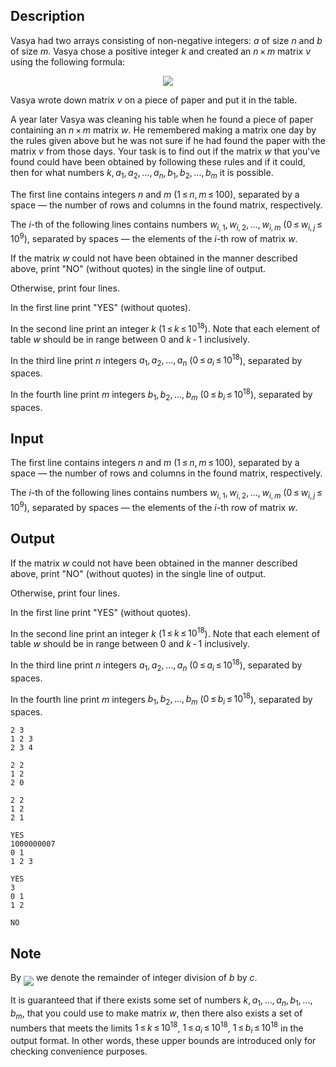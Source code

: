 ## Description

<div><p>Vasya had two arrays consisting of non-negative integers: <span class="tex-span"><i>a</i></span> of size <span class="tex-span"><i>n</i></span> and <span class="tex-span"><i>b</i></span> of size <span class="tex-span"><i>m</i></span>. Vasya chose a positive integer <span class="tex-span"><i>k</i></span> and created an <span class="tex-span"><i>n</i> × <i>m</i></span> matrix <span class="tex-span"><i>v</i></span> using the following formula:</p><center class="tex-equation"><img align="middle" class="tex-formula" src="file://AYw779fX.png" style="max-width: 100.0%;max-height: 100.0%;"></center><p>Vasya wrote down matrix <span class="tex-span"><i>v</i></span> on a piece of paper and put it in the table.</p><p>A year later Vasya was cleaning his table when he found a piece of paper containing an <span class="tex-span"><i>n</i> × <i>m</i></span> matrix <span class="tex-span"><i>w</i></span>. He remembered making a matrix one day by the rules given above but he was not sure if he had found the paper with the matrix <span class="tex-span"><i>v</i></span> from those days. Your task is to find out if the matrix <span class="tex-span"><i>w</i></span> that you've found could have been obtained by following these rules and if it could, then for what numbers <span class="tex-span"><i>k</i>, <i>a</i><sub class="lower-index">1</sub>, <i>a</i><sub class="lower-index">2</sub>, ..., <i>a</i><sub class="lower-index"><i>n</i></sub>, <i>b</i><sub class="lower-index">1</sub>, <i>b</i><sub class="lower-index">2</sub>, ..., <i>b</i><sub class="lower-index"><i>m</i></sub></span> it is possible.</p></div><div class="input-specification"><p>The first line contains integers <span class="tex-span"><i>n</i></span> and <span class="tex-span"><i>m</i></span> (<span class="tex-span">1 ≤ <i>n</i>, <i>m</i> ≤ 100</span>), separated by a space — the number of rows and columns in the found matrix, respectively. </p><p>The <span class="tex-span"><i>i</i></span>-th of the following lines contains numbers <span class="tex-span"><i>w</i><sub class="lower-index"><i>i</i>, 1</sub>, <i>w</i><sub class="lower-index"><i>i</i>, 2</sub>, ..., <i>w</i><sub class="lower-index"><i>i</i>, <i>m</i></sub></span> (<span class="tex-span">0 ≤ <i>w</i><sub class="lower-index"><i>i</i>, <i>j</i></sub> ≤ 10<sup class="upper-index">9</sup></span>), separated by spaces — the elements of the <span class="tex-span"><i>i</i></span>-th row of matrix <span class="tex-span"><i>w</i></span>.</p></div><div class="output-specification"><p>If the matrix <span class="tex-span"><i>w</i></span> could not have been obtained in the manner described above, print "<span class="tex-font-style-tt">NO</span>" (without quotes) in the single line of output.</p><p>Otherwise, print four lines.</p><p>In the first line print "<span class="tex-font-style-tt">YES</span>" (without quotes).</p><p>In the second line print an integer <span class="tex-span"><i>k</i></span> (<span class="tex-span">1 ≤ <i>k</i> ≤ 10<sup class="upper-index">18</sup></span>). Note that each element of table <span class="tex-span"><i>w</i></span> should be in range between <span class="tex-span">0</span> and <span class="tex-span"><i>k</i> - 1</span> inclusively.</p><p>In the third line print <span class="tex-span"><i>n</i></span> integers <span class="tex-span"><i>a</i><sub class="lower-index">1</sub>, <i>a</i><sub class="lower-index">2</sub>, ..., <i>a</i><sub class="lower-index"><i>n</i></sub></span> (<span class="tex-span">0 ≤ <i>a</i><sub class="lower-index"><i>i</i></sub> ≤ 10<sup class="upper-index">18</sup></span>), separated by spaces.</p><p>In the fourth line print <span class="tex-span"><i>m</i></span> integers <span class="tex-span"><i>b</i><sub class="lower-index">1</sub>, <i>b</i><sub class="lower-index">2</sub>, ..., <i>b</i><sub class="lower-index"><i>m</i></sub></span> (<span class="tex-span">0 ≤ <i>b</i><sub class="lower-index"><i>i</i></sub> ≤ 10<sup class="upper-index">18</sup></span>), separated by spaces.</p></div>

## Input

<p>The first line contains integers <span class="tex-span"><i>n</i></span> and <span class="tex-span"><i>m</i></span> (<span class="tex-span">1 ≤ <i>n</i>, <i>m</i> ≤ 100</span>), separated by a space — the number of rows and columns in the found matrix, respectively. </p><p>The <span class="tex-span"><i>i</i></span>-th of the following lines contains numbers <span class="tex-span"><i>w</i><sub class="lower-index"><i>i</i>, 1</sub>, <i>w</i><sub class="lower-index"><i>i</i>, 2</sub>, ..., <i>w</i><sub class="lower-index"><i>i</i>, <i>m</i></sub></span> (<span class="tex-span">0 ≤ <i>w</i><sub class="lower-index"><i>i</i>, <i>j</i></sub> ≤ 10<sup class="upper-index">9</sup></span>), separated by spaces — the elements of the <span class="tex-span"><i>i</i></span>-th row of matrix <span class="tex-span"><i>w</i></span>.</p>

## Output

<p>If the matrix <span class="tex-span"><i>w</i></span> could not have been obtained in the manner described above, print "<span class="tex-font-style-tt">NO</span>" (without quotes) in the single line of output.</p><p>Otherwise, print four lines.</p><p>In the first line print "<span class="tex-font-style-tt">YES</span>" (without quotes).</p><p>In the second line print an integer <span class="tex-span"><i>k</i></span> (<span class="tex-span">1 ≤ <i>k</i> ≤ 10<sup class="upper-index">18</sup></span>). Note that each element of table <span class="tex-span"><i>w</i></span> should be in range between <span class="tex-span">0</span> and <span class="tex-span"><i>k</i> - 1</span> inclusively.</p><p>In the third line print <span class="tex-span"><i>n</i></span> integers <span class="tex-span"><i>a</i><sub class="lower-index">1</sub>, <i>a</i><sub class="lower-index">2</sub>, ..., <i>a</i><sub class="lower-index"><i>n</i></sub></span> (<span class="tex-span">0 ≤ <i>a</i><sub class="lower-index"><i>i</i></sub> ≤ 10<sup class="upper-index">18</sup></span>), separated by spaces.</p><p>In the fourth line print <span class="tex-span"><i>m</i></span> integers <span class="tex-span"><i>b</i><sub class="lower-index">1</sub>, <i>b</i><sub class="lower-index">2</sub>, ..., <i>b</i><sub class="lower-index"><i>m</i></sub></span> (<span class="tex-span">0 ≤ <i>b</i><sub class="lower-index"><i>i</i></sub> ≤ 10<sup class="upper-index">18</sup></span>), separated by spaces.</p>





```input1
2 3
1 2 3
2 3 4

```




```input2
2 2
1 2
2 0

```




```input3
2 2
1 2
2 1

```




```output1
YES
1000000007
0 1 
1 2 3
```




```output2
YES
3
0 1 
1 2
```




```output3
NO

```



## Note

<p>By <img align="middle" class="tex-formula" src="file://XgP9HTo5.png" style="max-width: 100.0%;max-height: 100.0%;"> we denote the remainder of integer division of <span class="tex-span"><i>b</i></span> by <span class="tex-span"><i>c</i></span>.</p><p>It is guaranteed that if there exists some set of numbers <span class="tex-span"><i>k</i>, <i>a</i><sub class="lower-index">1</sub>, ..., <i>a</i><sub class="lower-index"><i>n</i></sub>, <i>b</i><sub class="lower-index">1</sub>, ..., <i>b</i><sub class="lower-index"><i>m</i></sub></span>, that you could use to make matrix <span class="tex-span"><i>w</i></span>, then there also exists a set of numbers that meets the limits <span class="tex-span">1 ≤ <i>k</i> ≤ 10<sup class="upper-index">18</sup></span>, <span class="tex-span">1 ≤ <i>a</i><sub class="lower-index"><i>i</i></sub> ≤ 10<sup class="upper-index">18</sup></span>, <span class="tex-span">1 ≤ <i>b</i><sub class="lower-index"><i>i</i></sub> ≤ 10<sup class="upper-index">18</sup></span> in the output format. In other words, these upper bounds are introduced only for checking convenience purposes.</p>
